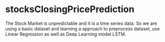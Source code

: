 # stocksClosingPricePrediction
The Stock Market is unpredictable and it is a time series data. So we are using a basic dataset and learning a approach to preprocess dataset, use  Linear Regression as well as Deep Learning model LSTM.

